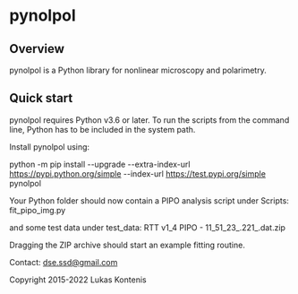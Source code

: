 # pynolpol

## Overview

pynolpol is a Python library for nonlinear microscopy and polarimetry.

## Quick start

pynolpol requires Python v3.6 or later. To run the scripts from the command
line, Python has to be included in the system path.

Install pynolpol using:

python -m pip install --upgrade --extra-index-url https://pypi.python.org/simple --index-url https://test.pypi.org/simple pynolpol

Your Python folder should now contain a PIPO analysis script under Scripts:
fit_pipo_img.py

and some test data under test_data:
RTT v1_4 PIPO - 11_51_23_.221_.dat.zip

Dragging the ZIP archive should start an example fitting routine.

Contact: dse.ssd@gmail.com

Copyright 2015-2022 Lukas Kontenis
